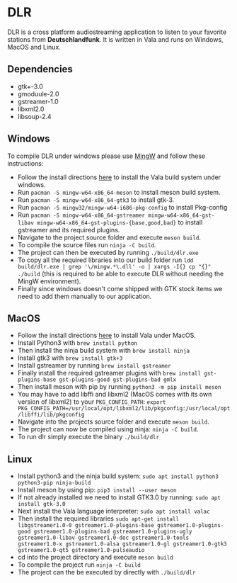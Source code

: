 # DLR

DLR is a cross platform audiostreaming application to listen to your favorite stations from **Deutschlandfunk**. It is written in Vala and runs on Windows, MacOS and Linux.

## Dependencies

* gtk+-3.0
* gmoduule-2.0
* gstreamer-1.0
* libxml2.0
* libsoup-2.4

## Windows

To compile DLR under windows please use [MingW](http://www.mingw.org) and follow these instructions:

* Follow the install directions [here](https://wiki.gnome.org/Projects/Vala/ValaOnWindows ) to install the Vala build system under windows.
* Run ```pacman -S mingw-w64-x86_64-meson``` to install meson build system.
* Run ```pacman -S mingw-w64-x86_64-gtk3``` to install gtk-3.
* Run ```pacman -S mingw32/mingw-w64-i686-pkg-config``` to install Pkg-config
* Run ```pacman -S mingw-w64-x86_64-gstreamer mingw-w64-x86_64-gst-libav mingw-w64-x86_64-gst-plugins-{base,good,bad}``` to install gstreamer and its required plugins.
* Navigate to the project source folder and execute ```meson build```.
* To compile the source files run ```ninja -C build```.
* The project can then be executed by running ```./build/dlr.exe```
* To copy all the required libraries into our build folder run ```ldd build/dlr.exe | grep '\/mingw.*\.dll' -o | xargs -I{} cp "{}" ./build``` (this is required to be able to execute DLR without needing the MingW environment).
* Finally since windows doesn't come shipped with GTK stock items we need to add them manually to our application.

## MacOS

* Follow the install directions [here](https://wiki.gnome.org/Projects/Vala/ValaOnOSX) to install Vala under MacOS.
* Install Python3 with ```brew install python```
* Then install the ninja build system with ```brew install ninja```
* Install gtk3 with ```brew install gtk+3```
* Install gstreamer by running ```brew install gstreamer```
* Finally install the required gstreamer plugins with ```brew install gst-plugins-base gst-plugins-good gst-plugins-bad gmlx```
* Then install meson with pip by running ```python3 -m pip install meson```
* You may have to add libffi and libxml2 (MacOS comes with its own version of libxml2) to your ```PKG_CONFIG_PATH```: ```export PKG_CONFIG_PATH=/usr/local/opt/libxml2/lib/pkgconfig:/usr/local/opt/libffi/lib/pkgconfig```
* Navigate into the projects source folder and execute ```meson build```.
* The project can now be compiled using ninja: ```ninja -C build```.
* To run dlr simply execute the binary ```./build/dlr```

## Linux

* Install python3 and the ninja build system: ```sudo apt install python3 python3-pip ninja-build```
* Install meson by using pip: ```pip3 install --user meson```
* If not already installed we need to install GTK3.0 by running: ```sudo apt install gtk-3.0```
* Next install the Vala language interpreter: ```sudo apt install valac```
* Then install the required libraries
  ```sudo apt-get install libgstreamer1.0-0 gstreamer1.0-plugins-base gstreamer1.0-plugins-good gstreamer1.0-plugins-bad gstreamer1.0-plugins-ugly gstreamer1.0-libav gstreamer1.0-doc gstreamer1.0-tools gstreamer1.0-x gstreamer1.0-alsa gstreamer1.0-gl gstreamer1.0-gtk3 gstreamer1.0-qt5 gstreamer1.0-pulseaudio```
* cd into the project directory and execute ```meson build```
* To compile the project run ```ninja -C build```
* The project can the be executed by directly with ```./build/dlr```